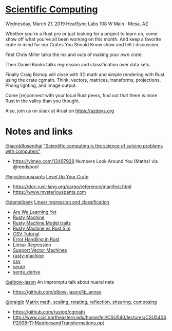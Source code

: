 # [Scientific Computing](https://www.meetup.com/Desert-Rustaceans/events/fcfdtqyzfbkc/)
Wednesday, March 27, 2019 HeatSync Labs 108 W Main · Mesa, AZ

Whether you're a Rust pro or just looking for a project to learn on, come show off what you've all been working on this month. And keep a favorite crate in mind for our Crates You Should Know show and tell / discussion.

First Chris Miller talks the ins and outs of making your own crate.

Then Daniel Banks talks regression and classification over data sets.

Finally Craig Bishop will close with 3D math and simple rendering with Rust using the crate cgmath. Think: vectors, matrices, transforms, projections, Phong lighting, and image output.

Come [re]connect with your local Rust peers, find out that there is more Rust in the valley than you thought.

Also, join us on slack at #rust on https://azdevs.org

# Notes and links

[@jacobRosenthal](https://github.com/jacobRosenthal)
["Scientific computing is the science of solving problems with computers"](https://en.wikiversity.org/wiki/Scientific_computing)
* https://vimeo.com/13497928 Numbers Look Around You (Maths) via @reedspool

[@mysteriouspants](https://github.com/mysteriouspants)
[Level Up Your Crate](https://www.mysteriouspants.com/blog/2019/level-up-your-crate/)
* https://doc.rust-lang.org/cargo/reference/manifest.html
* https://www.mysteriouspants.com

[@danielbank](https://github.com/danielbank)
[Linear regression and classification](https://github.com/danielbank/rust-ml-examples)
* [Are We Learning Yet](http://www.arewelearningyet.com/)
* [Rusty Machine](https://github.com/AtheMathmo/rusty-machine/)
* [Rusty Machine Model traits](http://athemathmo.github.io/2016/07/28/rusty-machine-talk.html#/10)
* [Rusty Machine vs Rust Sim](https://github.com/AtheMathmo/rusty-machine/issues/199)
* [CSV Tutorial](https://docs.rs/csv/1.0.5/csv/tutorial/index.html)
* [Error Handling in Rust](https://blog.burntsushi.net/rust-error-handling/)
* [Linear Regression](https://newonlinecourses.science.psu.edu/stat501/node/382/)
* [Support Vector Machines](https://scikit-learn.org/stable/modules/svm.html)
* [rusty-machine](https://crates.io/crates/rusty-machine)
* [csv](https://crates.io/crates/csv)
* [serde](https://crates.io/crates/serde)
* [serde_derive](https://crates.io/crates/serde_derive)

[@elbow-jason](https://github.com/elbow-jason)
An impromptu talk about nueral nets
* https://github.com/elbow-jason/lib_annex

[@craigjb](https://github.com/craigjb)
[Matrix math, scaling, rotating, reflection, shearing, composing](https://github.com/craigjb/cgmathdemo)
* https://github.com/rustgd/cgmath
* http://www.ccis.northeastern.edu/home/fell/CSU540/lectures/CSU540SP2008-11-MatricesandTransformations.ppt
